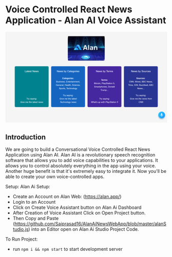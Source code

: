 # Voice Controlled React News Application - Alan AI Voice Assistant

![Voice Controlled React News Application](Alanainewswebapp.png)

## Introduction
We are going to build a Conversational Voice Controlled React News Application using Alan AI. Alan AI is a revolutionary speech recognition software that allows you to add voice capabilities to your applications. It allows you to control absolutely everything in the app using your voice. Another huge benefit is that it's extremely easy to integrate it. Now you'll be able to create your own voice-controlled apps.  

Setup:
Alan Ai Setup:
- Create an Account on Alan Web: (https://alan.app/)
- Login to an Account
- Click on Create Voice Assistant button on Alan Ai Dashboard
- After Creation of Voice Assistant Click on Open Project button.
- Then Copy and Paste (https://github.com/Saiprasad16/AlanAiNewsWebApp/blob/master/alanStudio.js) into an Editor open on Alan Ai Studio Project Code.


To Run Project:
- run ```npm i && npm start``` to start development server
